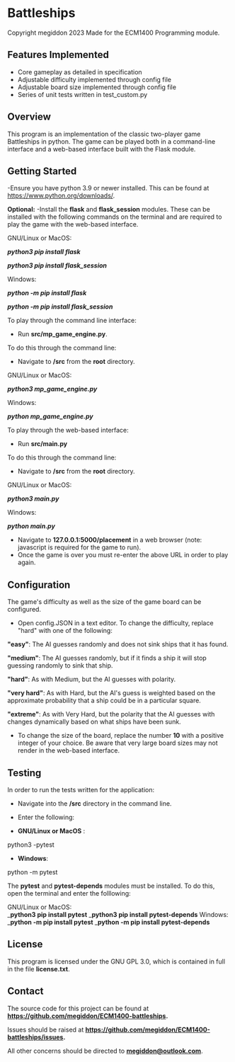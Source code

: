 # Battleships
Copyright megiddon 2023
Made for the ECM1400 Programming module.

## Features Implemented
- Core gameplay as detailed in specification
- Adjustable difficulty implemented through config file
- Adjustable board size implemented through config file
- Series of unit tests written in test_custom.py
  
## Overview
This program is an implementation of the classic two-player game Battleships in python. The game can be played both in a command-line interface and a web-based interface built with the Flask module.

## Getting Started
-Ensure you have python 3.9 or newer installed.
This can be found at https://www.python.org/downloads/.

**Optional:**
-Install the **flask** and **flask_session** modules. These can be installed with the following commands on the terminal and are required to play the game with the web-based interface.

GNU/Linux or MacOS:

***python3 pip install flask***

***python3 pip install flask_session***

Windows:

***python -m pip install flask***

***python -m pip install flask_session***

To play through the command line interface:
- Run **src/mp_game_engine.py**.

To do this through the command line:
- Navigate to **/src** from the **root** directory.
  
GNU/Linux or MacOS:

***python3 mp_game_engine.py***

Windows:

***python mp_game_engine.py***

To play through the web-based interface:
- Run **src/main.py**

To do this through the command line:
- Navigate to **/src** from the **root** directory.
  
GNU/Linux or MacOS:

***python3 main.py***

Windows:

***python main.py***

- Navigate to **127.0.0.1:5000/placement** in a web browser (note: javascript is required for the game to run).
- Once the game is over you must re-enter the above URL in order to play again.

## Configuration

The game's difficulty as well as the size of the game board can be configured.

- Open config.JSON in a text editor.
To change the difficulty, replace "hard" with one of the following:

**"easy"**:  The AI guesses randomly and does not sink ships that it has found.

**"medium"**: The AI guesses randomly, but if it finds a ship it will stop guessing randomly to sink that ship.

**"hard"**:  As with Medium, but the AI guesses with polarity.

**"very hard"**: As with Hard, but the AI's guess is weighted based on the approximate probability that a ship could be in a particular square.

**"extreme"**: As with Very Hard, but the polarity that the AI guesses with changes dynamically based on what ships have been sunk.

- To change the size of the board, replace the number **10** with a positive integer of your choice. Be aware that very large board sizes may not render in the web-based interface.
## Testing

In order to run the tests written for the application:
- Navigate into the **/src** directory in the command line.
- Enter the following:
  
- **GNU/Linux or MacOS** :
  
python3 -pytest

- **Windows**:

python -m pytest 

The **pytest** and **pytest-depends** modules must be installed. To do this, open the terminal and enter the folllowing:

GNU/Linux or MacOS:  
_**python3 pip install pytest**
_**python3 pip install pytest-depends**
Windows:  
_**python -m pip install pytest**
_**python -m pip install pytest-depends**

## License

This program is licensed under the GNU GPL 3.0, which is contained in full in the file **license.txt**.


## Contact
The source code for this project can be found at **https://github.com/megiddon/ECM1400-battleships.**

Issues should be raised at **https://github.com/megiddon/ECM1400-battleships/issues.**

All other concerns should be directed to **megiddon@outlook.com**.
